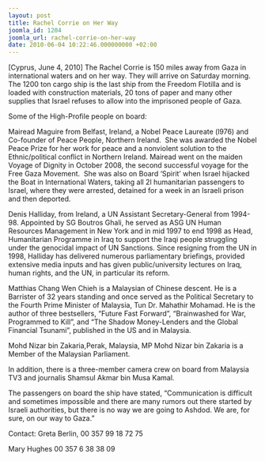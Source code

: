 ```yaml
---
layout: post
title: Rachel Corrie on Her Way
joomla_id: 1204
joomla_url: rachel-corrie-on-her-way
date: 2010-06-04 10:22:46.000000000 +02:00
---
```

<p align="center"><strong> </strong></p>
<p>[Cyprus, June 4, 2010] The Rachel Corrie is 150 miles away from Gaza in international waters and on her way. They will arrive on Saturday morning. The 1200 ton cargo ship is the last ship from the Freedom Flotilla and is loaded with construction materials, 20 tons of paper and many other supplies that Israel refuses to allow into the imprisoned people of Gaza.</p>
<p>Some of the High-Profile people on board:</p>
<p>Mairead Maguire from Belfast, Ireland, a Nobel Peace Laureate (l976) and Co-founder of Peace People, Northern Ireland.  She was awarded the Nobel Peace Prize for her work for peace and a nonviolent solution to the Ethnic/political conflict in Northern Ireland. Mairead went on the maiden Voyage of Dignity in October 2008, the second successful voyage for the Free Gaza Movement.  She was also on Board ‘Spirit’ when Israel hijacked the Boat in International Waters, taking all 2l humanitarian passengers to Israel, where they were arrested, detained for a week in an Israeli prison and then deported.</p>
<p>Denis Halliday, from Ireland, a UN Assistant Secretary-General from 1994-98. Appointed by SG Boutros Ghali, he served as ASG UN Human Resources Management in New York and in mid 1997 to end 1998 as Head, Humanitarian Programme in Iraq to support the Iraqi people struggling under the genocidal impact of UN Sanctions. Since resigning from the UN in 1998, Halliday has delivered numerous parliamentary briefings, provided extensive media inputs and has given public/university lectures on Iraq, human rights, and the UN, in particular its reform.</p>
<p>Matthias Chang Wen Chieh is a Malaysian of Chinese descent. He is a Barrister of 32 years standing and once served as the Political Secretary to the Fourth Prime Minister of Malaysia, Tun Dr. Mahathir Mohamad. He is the author of three bestsellers, “Future Fast Forward”, “Brainwashed for War, Programmed to Kill”, and “The Shadow Money-Lenders and the Global Financial Tsunami”, published in the US and in Malaysia.</p>
<p>Mohd Nizar bin Zakaria,Perak, Malaysia, MP Mohd Nizar bin Zakaria is a Member of the Malaysian Parliament.</p>
<p>In addition, there is a three-member camera crew on board from Malaysia TV3 and journalis Shamsul Akmar bin Musa Kamal.</p>
<p>The passengers on board the ship have stated, “Communication is difficult and sometimes impossible and there are many rumors out there started by Israeli authorities, but there is no way we are going to Ashdod. We are, for sure, on our way to Gaza.”</p>
<p>Contact: Greta Berlin, 00 357 99 18 72 75</p>
<p>Mary Hughes 00 357 6 38 38 09<br /> <br /></p>
